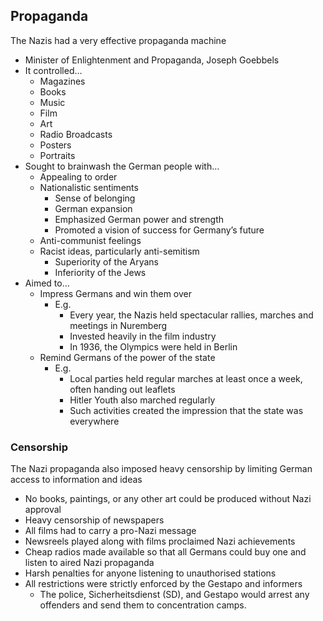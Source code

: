 ## Propaganda


The Nazis had a very effective propaganda machine

- Minister of Enlightenment and Propaganda, Joseph Goebbels
- It controlled…
    - Magazines
    - Books
    - Music
    - Film
    - Art
    - Radio Broadcasts
    - Posters
    - Portraits
- Sought to brainwash the German people with…
    - Appealing to order
    - Nationalistic sentiments
        - Sense of belonging
        - German expansion
        - Emphasized German power and strength
        - Promoted a vision of success for Germany’s future
    - Anti-communist feelings
    - Racist ideas, particularly anti-semitism
        - Superiority of the Aryans
        - Inferiority of the Jews
- Aimed to…
    - Impress Germans and win them over
        - E.g.
            - Every year, the Nazis held spectacular rallies, marches and meetings in Nuremberg
            - Invested heavily in the film industry
            - In 1936, the Olympics were held in Berlin
    - Remind Germans of the power of the state
        - E.g.
            - Local parties held regular marches at least once a week, often handing out leaflets
            - Hitler Youth also marched regularly
            - Such activities created the impression that the state was everywhere

### Censorship


The Nazi propaganda also imposed heavy censorship by limiting German access to information and ideas

- No books, paintings, or any other art could be produced without Nazi approval
- Heavy censorship of newspapers
- All films had to carry a pro-Nazi message
- Newsreels played along with films proclaimed Nazi achievements
- Cheap radios made available so that all Germans could buy one and listen to aired Nazi propaganda
- Harsh penalties for anyone listening to unauthorised stations
- All restrictions were strictly enforced by the Gestapo and informers
    - The police, Sicherheitsdienst (SD), and Gestapo would arrest any offenders and send them to concentration camps.

